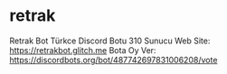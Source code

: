 # retrak
Retrak Bot Türkce Discord Botu 310 Sunucu
Web Site: 
https://retrakbot.glitch.me
Bota Oy Ver:
https://discordbots.org/bot/487742697831006208/vote
